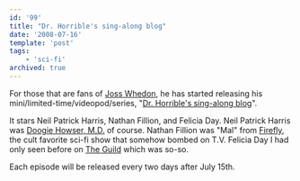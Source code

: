 ```yaml
---
id: '99'
title: "Dr. Horrible's sing-along blog"
date: '2008-07-16'
template: 'post'
tags:
    - 'sci-fi'
archived: true
---
```


For those that are fans of [Joss Whedon](http://whedonesque.com/), he has
started releasing his mini/limited-time/videopod/series,
"[Dr. Horrible's sing-along blog](http://drhorrible.com/)".<!-- more -->

It stars Neil Patrick Harris, Nathan Fillion, and Felicia Day. Neil Patrick
Harris was
[Doogie Howser, M.D.](http://en.wikipedia.org/wiki/Doogie_Howser,_M.D. 'Wikipedia Article for Doogie Howser')
of course. Nathan Fillion was "Mal" from
[Firefly](<http://en.wikipedia.org/wiki/Firefly_(TV_series)> 'Wikipedia article for Firefly'),
the cult favorite sci-fi show that somehow bombed on T.V. Felicia Day I had
only seen before on [The Guild](http://www.watchtheguild.com/) which was
so-so.

Each episode will be released every two days after July 15th.
